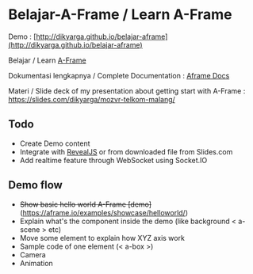 # Belajar-A-Frame / Learn A-Frame

Demo : [http://dikyarga.github.io/belajar-aframe](http://dikyarga.github.io/belajar-aframe)

Belajar / Learn [A-Frame](http://aframe.io/)

Dokumentasi lengkapnya / Complete Documentation : [Aframe Docs](http://aframe.io/docs/)

Materi / Slide deck of my presentation about getting start with A-Frame : https://slides.com/dikyarga/mozvr-telkom-malang/


## Todo
- Create Demo content
- Integrate with [RevealJS](https://github.com/hakimel/reveal.js) or from downloaded file from Slides.com
- Add realtime feature through WebSocket using Socket.IO


## Demo flow
- ~~Show basic hello world A-Frame [demo]~~(https://aframe.io/examples/showcase/helloworld/)
- Explain what's the component inside the demo (like background < a-scene > etc)
- Move some element to explain how XYZ axis work
- Sample code of one element (< a-box >)
- Camera
- Animation
